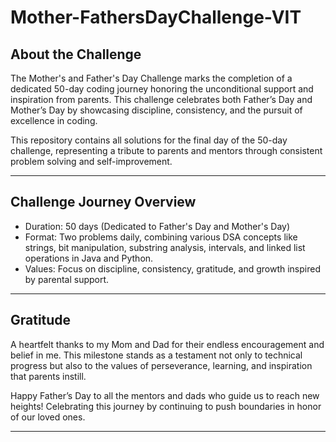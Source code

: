 # Mother-FathersDayChallenge-VIT

## About the Challenge

The Mother's and Father's Day Challenge marks the completion of a dedicated 50-day coding journey honoring the unconditional support and inspiration from parents. This challenge celebrates both Father’s Day and Mother’s Day by showcasing discipline, consistency, and the pursuit of excellence in coding.

This repository contains all solutions for the final day of the 50-day challenge, representing a tribute to parents and mentors through consistent problem solving and self-improvement.

---

## Challenge Journey Overview

- Duration: 50 days (Dedicated to Father's Day and Mother's Day)  
- Format: Two problems daily, combining various DSA concepts like strings, bit manipulation, substring analysis, intervals, and linked list operations in Java and Python.  
- Values: Focus on discipline, consistency, gratitude, and growth inspired by parental support.  

---

## Gratitude

A heartfelt thanks to my Mom and Dad for their endless encouragement and belief in me. This milestone stands as a testament not only to technical progress but also to the values of perseverance, learning, and inspiration that parents instill.

Happy Father’s Day to all the mentors and dads who guide us to reach new heights! Celebrating this journey by continuing to push boundaries in honor of our loved ones.

---
